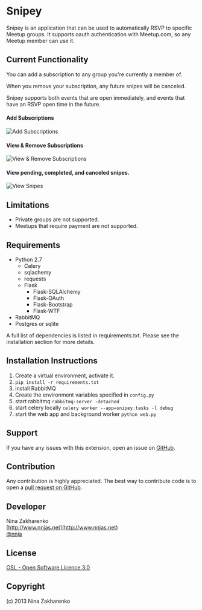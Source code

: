 Snipey
=====================
Snipey is an application that can be used to automatically RSVP to specific Meetup groups. It supports oauth authentication with Meetup.com, so any Meetup member can use it.


Current Functionality
-----------
You can add a subscription to any group you're currently a member of.

When you remove your subscription, any future snipes will be canceled.

Snipey supports both events that are open immediately, and events that have an RSVP open time in the future.

#### Add Subscriptions

![Add Subscriptions](https://raw.github.com/nnja/snipey/master/snipey/static/img/screenshot/add_sub.png)

#### View & Remove Subscriptions
![View & Remove Subscriptions](https://raw.github.com/nnja/snipey/master/snipey/static/img/screenshot/view_subs.png)


#### View pending, completed, and canceled snipes.
![View Snipes](https://raw.github.com/nnja/snipey/master/snipey/static/img/screenshot/view_snipes.png)


Limitations
-----
- Private groups are not supported.
- Meetups that require payment are not supported.

Requirements
------------
- Python 2.7	
	- Celery
	- sqlachemy
	- requests
	- Flask
		- Flask-SQLAlchemy
		- Flask-OAuth
		- Flask-Bootstrap
		- Flask-WTF
- RabbitMQ
- Postgres or sqlite

A full list of dependencies is listed in requirements.txt. Please see the installation section for more details.

Installation Instructions
-------------------------
1. Create a virtual environment, activate it.
2. `pip install -r requirements.txt`
3. install RabbitMQ
3. Create the environment variables specified in `config.py`
4. start rabbitmq `rabbitmq-server -detached`
5. start celery locally `celery worker --app=snipey.tasks -l debug`
6. start the web app and background worker `python web.py`

Support
-------
If you have any issues with this extension, open an issue on [GitHub](https://github.com/nnja/snipey/issues).

Contribution
------------
Any contribution is highly appreciated. The best way to contribute code is to open a [pull request on GitHub](https://help.github.com/articles/using-pull-requests).

Developer
---------
Nina Zakharenko  
[http://www.nnjas.net](http://www.nnjas.net)  
[@nnja](https://twitter.com/nnja)

License
-------
[OSL - Open Software Licence 3.0](http://opensource.org/licenses/osl-3.0.php)

Copyright
---------
(c) 2013 Nina Zakharenko
